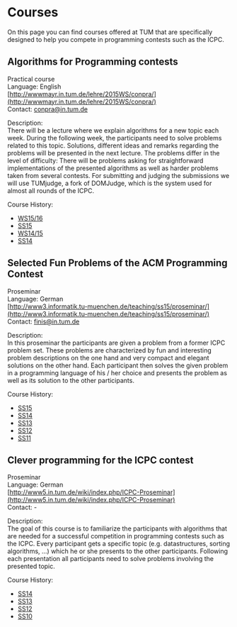 # Courses

On this page you can find courses offered at TUM that are specifically designed to help you compete in programming contests such as the ICPC.

## Algorithms for Programming contests
Practical course  
Language: English  
[http://wwwmayr.in.tum.de/lehre/2015WS/conpra/](http://wwwmayr.in.tum.de/lehre/2015WS/conpra/)  
Contact: [conpra@in.tum.de](mailto:conpra@in.tum.de)

Description:  
There will be a lecture where we explain algorithms for a new topic each week. During the following week, the participants need to solve problems related to this topic. Solutions, different ideas and remarks regarding the problems will be presented in the next lecture. The problems differ in the level of difficulty: There will be problems asking for straightforward implementations of the presented algorithms as well as harder problems taken from several contests. For submitting and judging the submissions we will use TUMjudge, a fork of DOMJudge, which is the system used for almost all rounds of the ICPC.

Course History:
* [WS15/16](http://wwwmayr.in.tum.de/lehre/2015WS/conpra/)
* [SS15](http://wwwmayr.in.tum.de/lehre/2015SS/conpra/)
* [WS14/15](http://wwwmayr.in.tum.de/lehre/2014WS/conpra/)
* [SS14](http://wwwmayr.in.tum.de/lehre/2014SS/conpra/)

## Selected Fun Problems of the ACM Programming Contest
Proseminar  
Language: German  
[http://www3.informatik.tu-muenchen.de/teaching/ss15/proseminar/](http://www3.informatik.tu-muenchen.de/teaching/ss15/proseminar/)  
Contact: [finis@in.tum.de](mailto:finis@in.tum.de)

Description:  
In this proseminar the participants are given a problem from a former ICPC problem set. These problems are characterized by fun and interesting problem descriptions on the one hand and very compact and elegant solutions on the other hand.
Each participant then solves the given problem in a programming language of his / her choice and presents the problem as well as its solution to the other participants. 

Course History:
* [SS15](http://www3.informatik.tu-muenchen.de/teaching/ss15/proseminar/)
* [SS14](http://www-db.in.tum.de/teaching/ss14/proseminar/?lang=de)
* [SS13](http://www-db.in.tum.de/old/wwwdb/teaching/ss13/acm/?lang=de)
* [SS12](http://www-db.in.tum.de/teaching/ss12/ACMProseminar/?lang=de)
* [SS11](http://www-db.in.tum.de/old/wwwdb/teaching/ss11/ACMProseminar/)

## Clever programming for the ICPC contest
Proseminar  
Language: German  
[http://www5.in.tum.de/wiki/index.php/ICPC-Proseminar](http://www5.in.tum.de/wiki/index.php/ICPC-Proseminar)  
Contact: -

Description:  
The goal of this course is to familiarize the participants with algorithms that are needed for a successful competition in programming contests such as the ICPC. Every participant gets a specific topic (e.g. datastructures, sorting algorithms, ...) which he or she presents to the other participants. Following each presentation all participants need to solve problems involving the presented topic. 

Course History:
* [SS14](http://www5.in.tum.de/wiki/index.php/ICPC-Proseminar)
* [SS13](http://www5.in.tum.de/wiki/index.php/ICPC-Proseminar)
* [SS12](http://www5.in.tum.de/wiki/index.php/ICPC-Proseminar)
* [SS10](http://wwwmayr.informatik.tu-muenchen.de/lehre/2010SS/proseminar/)